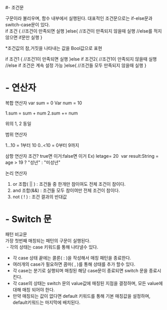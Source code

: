 #- 조건문

구문이라 불리우며,
함수 내부에서 실행된다.
대표적인 조건문으로는 if-else문과 switch-case문이 있다.<br>
if 조건 { //조건이 만족되면 실행 
}else{ //조건이 만족되지 않을때 실행 
//else를 적지 않으면 if문만 실행
} 

*조건값의 참,거짓을 나타내는 값을 Bool값으로 표현

if 조건1 { //조건1이 만족되면 실행 
}else if 조건2{ //조건1이 만족되지 않을때 실행 
//else if 조건은 계속 설정 가능
}else{ //조건들 모두 만족되지 않을때 실행 
} 
# - 연산자
복합 연산자
var sum = 0
Var num = 10

1.sum = sum + num
2.sum += num

위의 1, 2 동일

범위 연산자

1…10 = 1부터 10
0..<10 = 0부터 9까지

삼항 연산자
조건? true면 이거:false면 이거
Ex)  letage= 20        var result:String = age > 19 ? "성년" : "미성년" 

논리 연산자

1. or 조합( || ) : 조건들 중 한개만 참이여도 전체 조건이 참이다.  
2. and 조합(&&) : 조건들 모두 참이여만 전체 조건이 참이다.  
3. not ( ! ) : 조건 결과의 반대값 

# - Switch 문

패턴 비교문<br>
가장 첫번째 매칭되는 패턴의 구문이 실행된다.<br> - 각의 상태는 case 키워드를 통해 나타낼수 있다.<br>
- 각 case 상태 끝에는 콜론( : )을 작성해서 매칭 패턴을 종료한다.<br>
- 여러개의 case가 필요하면 콤마( , )를 통해 상태를 추가 할수 있다.<br>
- 각 case는 분기로 실행되며 매칭된 해당 case문이 종료되면 switch 문을 종료시킨다.<br>
- 각 case의 상태는 switch 문의 value값에 매칭된 지점을 결정하며, 모든 value에 대해 매칭 되어야 한다.<br>
- 만약 매칭되는 값이 없다면 default 키워드를 통해 기본 매칭값을 설정하며, default키워드는 마지막에 배치된다.



